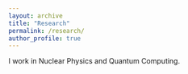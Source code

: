 ```yaml
---
layout: archive
title: "Research"
permalink: /research/
author_profile: true
---
```


I work in Nuclear Physics and Quantum Computing.

